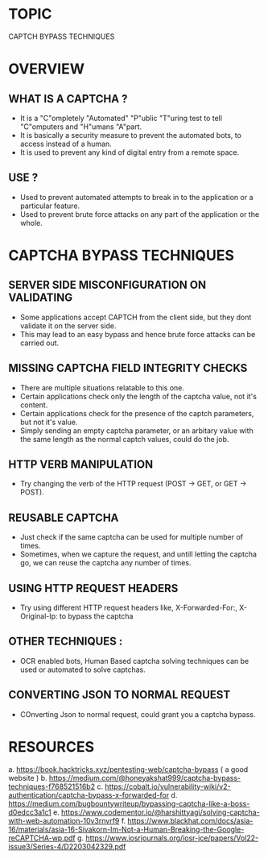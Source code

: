 # TOPIC 
CAPTCH BYPASS TECHNIQUES

# OVERVIEW
## WHAT IS A CAPTCHA ?
- It is a "C"ompletely "Automated" "P"ublic "T"uring test to tell "C"omputers and "H"umans "A"part.
- It is basically a security measure to prevent the automated bots, to access instead of a human.
- It is used to prevent any kind of digital entry from a remote space.

## USE ?
- Used to prevent automated attempts to break in to the application or a particular feature.
- Used to prevent brute force attacks on any part of the application or the whole.


# CAPTCHA BYPASS TECHNIQUES
## SERVER SIDE MISCONFIGURATION ON VALIDATING
- Some applications accept CAPTCH from the client side, but they dont validate it on the server side.
- This may lead to an easy bypass and hence brute force attacks can be carried out.

## MISSING CAPTCHA FIELD INTEGRITY CHECKS
- There are multiple situations relatable to this one.
- Certain applications check only the length of the captcha value, not it's content.
- Certain applications check for the presence of the captch parameters, but not it's value.
- Simply sending an empty captcha parameter, or an arbitary value with the same length as the normal captch values, 
  could do the job.

## HTTP VERB MANIPULATION
- Try changing the verb of the HTTP request (POST -> GET, or GET -> POST).

## REUSABLE CAPTCHA
- Just check if the same captcha can be used for multiple number of times.
- Sometimes, when we capture the request, and untill letting the captcha go, we can reuse the captcha any number of times.

## USING HTTP REQUEST HEADERS
- Try using different HTTP request headers like, X-Forwarded-For:, X-Original-Ip: to bypass the captcha

## OTHER TECHNIQUES :
- OCR enabled bots, Human Based captcha solving techniques can be used or automated to solve captchas.

## CONVERTING JSON TO NORMAL REQUEST
- COnverting Json to normal request, could grant you a captcha bypass.

# RESOURCES
a. https://book.hacktricks.xyz/pentesting-web/captcha-bypass ( a good website )
b. https://medium.com/@honeyakshat999/captcha-bypass-techniques-f768521516b2
c. https://cobalt.io/vulnerability-wiki/v2-authentication/captcha-bypass-x-forwarded-for
d. https://medium.com/bugbountywriteup/bypassing-captcha-like-a-boss-d0edcc3a1c1
e. https://www.codementor.io/@harshittyagi/solving-captcha-with-web-automation-10v3rnvrf9
f. https://www.blackhat.com/docs/asia-16/materials/asia-16-Sivakorn-Im-Not-a-Human-Breaking-the-Google-reCAPTCHA-wp.pdf
g. https://www.iosrjournals.org/iosr-jce/papers/Vol22-issue3/Series-4/D2203042329.pdf
